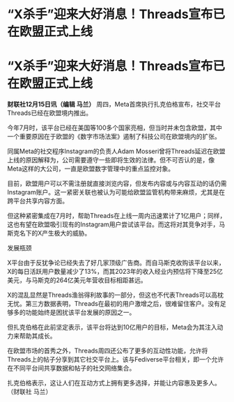 # “X杀手”迎来大好消息！Threads宣布已在欧盟正式上线

# “X杀手”迎来大好消息！Threads宣布已在欧盟正式上线

**财联社12月15日讯（编辑 马兰）** 周四，Meta首席执行扎克伯格宣布，社交平台Threads已经在欧盟境内推出。

今年7月时，该平台已经在美国等100多个国家亮相，但当时并未包含欧盟，其中一个重要原因在于欧盟的《数字市场法案》遏制了科技公司在欧盟境内的扩张。

同属Meta的社交程序Instagram的负责人Adam
Mosseri曾将Threads延迟在欧盟上线的原因解释为，公司需要遵守一些即将生效的法律。但不可否认的是，像Meta这样的大公司，一直是欧盟数字管理中的重点监控对象。

目前，欧盟用户可以不需注册就直接浏览内容，但发布内容或与内容互动的话仍需Instagram账户。这一紧密关联也被认为可能给欧盟监管机构带来麻烦，尤其是在跨平台共享内容方面。

但这种紧密集成在7月时，帮助Threads在上线一周内迅速累计了1亿用户；同样，这也有望在欧盟吸引现有的Instagram用户尝试该平台。而这将对其竞争对手，马斯克名下的X产生极大的威胁。

发展瓶颈

X平台由于反犹争论已经失去了好几家顶级广告商。而自马斯克收购该平台以来，X的每日活跃用户数量减少了13%，而其2023年的收入经业内预估将下降至25亿美元，与马斯克的264亿美元年营收目标相距甚远。

X的混乱显然是Threads渔翁得利故事的一部分，但这也不代表Threads可以高枕无忧。第三方数据表明，Threads在最初的用户激增之后，很难留住客户。没有足够多的功能始终是困扰该平台发展的原因之一。

但扎克伯格在此前坚定表示，该平台将达到10亿用户的目标，Meta会为其注入动力来帮助其成长。

在欧盟市场的首秀之外，Threads周四还公布了更多的互动性功能，允许将Threads上的帖子分享到其它社交平台上。该与Fediverse平台相关，即一个允许在不同平台间共享数据和帖子的社交网络集合。

扎克伯格表示，这让人们在互动方式上拥有更多选择，并能让内容惠及更多人。（财联社 马兰）

